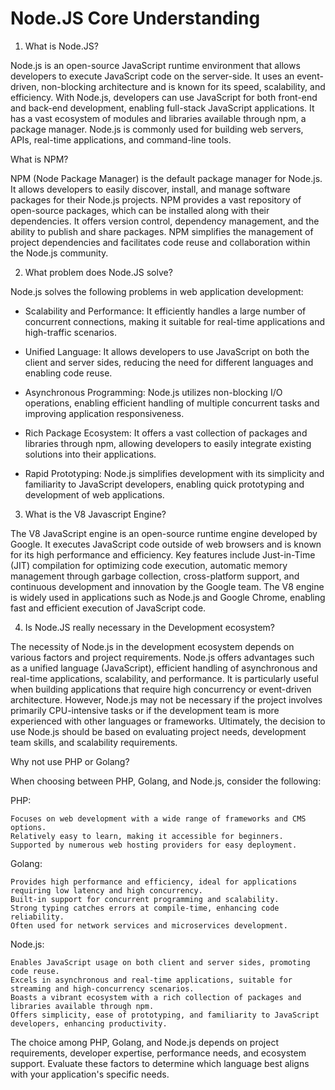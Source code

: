 # Node.JS Core Understanding

1. What is Node.JS? 

Node.js is an open-source JavaScript runtime environment that allows developers to execute JavaScript code on the server-side. It uses an event-driven, non-blocking architecture and is known for its speed, scalability, and efficiency. With Node.js, developers can use JavaScript for both front-end and back-end development, enabling full-stack JavaScript applications. It has a vast ecosystem of modules and libraries available through npm, a package manager. Node.js is commonly used for building web servers, APIs, real-time applications, and command-line tools.

  What is NPM?
  
NPM (Node Package Manager) is the default package manager for Node.js. It allows developers to easily discover, install, and manage software packages for their Node.js projects. NPM provides a vast repository of open-source packages, which can be installed along with their dependencies. It offers version control, dependency management, and the ability to publish and share packages. NPM simplifies the management of project dependencies and facilitates code reuse and collaboration within the Node.js community.

2. What problem does Node.JS solve?

Node.js solves the following problems in web application development:

* Scalability and Performance: It efficiently handles a large number of concurrent connections, making it suitable for real-time applications and high-traffic scenarios.

* Unified Language: It allows developers to use JavaScript on both the client and server sides, reducing the need for different languages and enabling code reuse.
  
* Asynchronous Programming: Node.js utilizes non-blocking I/O operations, enabling efficient handling of multiple concurrent tasks and improving application responsiveness.

* Rich Package Ecosystem: It offers a vast collection of packages and libraries through npm, allowing developers to easily integrate existing solutions into their applications.

* Rapid Prototyping: Node.js simplifies development with its simplicity and familiarity to JavaScript developers, enabling quick prototyping and development of web applications.

3. What is the V8 Javascript Engine?

The V8 JavaScript engine is an open-source runtime engine developed by Google. It executes JavaScript code outside of web browsers and is known for its high performance and efficiency. Key features include Just-in-Time (JIT) compilation for optimizing code execution, automatic memory management through garbage collection, cross-platform support, and continuous development and innovation by the Google team. The V8 engine is widely used in applications such as Node.js and Google Chrome, enabling fast and efficient execution of JavaScript code.

4. Is Node.JS really necessary in the Development ecosystem?

The necessity of Node.js in the development ecosystem depends on various factors and project requirements. Node.js offers advantages such as a unified language (JavaScript), efficient handling of asynchronous and real-time applications, scalability, and performance. It is particularly useful when building applications that require high concurrency or event-driven architecture. However, Node.js may not be necessary if the project involves primarily CPU-intensive tasks or if the development team is more experienced with other languages or frameworks. Ultimately, the decision to use Node.js should be based on evaluating project needs, development team skills, and scalability requirements.

 Why not use PHP or Golang?
 
When choosing between PHP, Golang, and Node.js, consider the following:

PHP:

    Focuses on web development with a wide range of frameworks and CMS options.
    Relatively easy to learn, making it accessible for beginners.
    Supported by numerous web hosting providers for easy deployment.

Golang:

    Provides high performance and efficiency, ideal for applications requiring low latency and high concurrency.
    Built-in support for concurrent programming and scalability.
    Strong typing catches errors at compile-time, enhancing code reliability.
    Often used for network services and microservices development.

Node.js:

    Enables JavaScript usage on both client and server sides, promoting code reuse.
    Excels in asynchronous and real-time applications, suitable for streaming and high-concurrency scenarios.
    Boasts a vibrant ecosystem with a rich collection of packages and libraries available through npm.
    Offers simplicity, ease of prototyping, and familiarity to JavaScript developers, enhancing productivity.

The choice among PHP, Golang, and Node.js depends on project requirements, developer expertise, performance needs, and ecosystem support. Evaluate these factors to determine which language best aligns with your application's specific needs.
